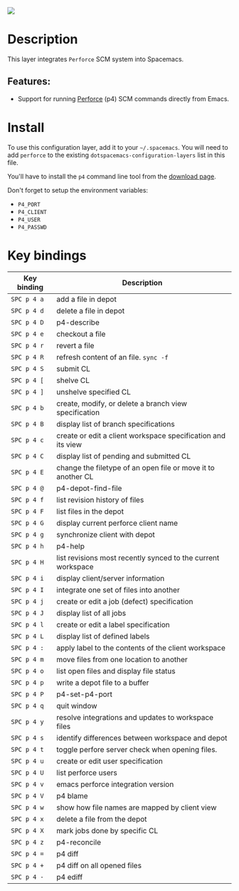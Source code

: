 ![](img/p4.png)

# Description

This layer integrates `Perforce` SCM system into Spacemacs.

## Features:

-   Support for running [Perforce](https://www.perforce.com/) (p4) SCM
    commands directly from Emacs.

# Install

To use this configuration layer, add it to your `~/.spacemacs`. You will
need to add `perforce` to the existing
`dotspacemacs-configuration-layers` list in this file.

You'll have to install the `p4` command line tool from the [download
page](https://www.perforce.com/downloads/helix).

Don't forget to setup the environment variables:

-   `P4_PORT`
-   `P4_CLIENT`
-   `P4_USER`
-   `P4_PASSWD`

# Key bindings

| Key binding | Description                                                  |
|-------------|--------------------------------------------------------------|
| `SPC p 4 a` | add a file in depot                                          |
| `SPC p 4 d` | delete a file in depot                                       |
| `SPC p 4 D` | p4-describe                                                  |
| `SPC p 4 e` | checkout a file                                              |
| `SPC p 4 r` | revert a file                                                |
| `SPC p 4 R` | refresh content of an file. `sync -f`                        |
| `SPC p 4 S` | submit CL                                                    |
| `SPC p 4 [` | shelve CL                                                    |
| `SPC p 4 ]` | unshelve specified CL                                        |
| `SPC p 4 b` | create, modify, or delete a branch view specification        |
| `SPC p 4 B` | display list of branch specifications                        |
| `SPC p 4 c` | create or edit a client workspace specification and its view |
| `SPC p 4 C` | display list of pending and submitted CL                     |
| `SPC p 4 E` | change the filetype of an open file or move it to another CL |
| `SPC p 4 @` | p4-depot-find-file                                           |
| `SPC p 4 f` | list revision history of files                               |
| `SPC p 4 F` | list files in the depot                                      |
| `SPC p 4 G` | display current perforce client name                         |
| `SPC p 4 g` | synchronize client with depot                                |
| `SPC p 4 h` | p4-help                                                      |
| `SPC p 4 H` | list revisions most recently synced to the current workspace |
| `SPC p 4 i` | display client/server information                            |
| `SPC p 4 I` | integrate one set of files into another                      |
| `SPC p 4 j` | create or edit a job (defect) specification                  |
| `SPC p 4 J` | display list of all jobs                                     |
| `SPC p 4 l` | create or edit a label specification                         |
| `SPC p 4 L` | display list of defined labels                               |
| `SPC p 4 :` | apply label to the contents of the client workspace          |
| `SPC p 4 m` | move files from one location to another                      |
| `SPC p 4 o` | list open files and display file status                      |
| `SPC p 4 p` | write a depot file to a buffer                               |
| `SPC p 4 P` | p4-set-p4-port                                               |
| `SPC p 4 q` | quit window                                                  |
| `SPC p 4 y` | resolve integrations and updates to workspace files          |
| `SPC p 4 s` | identify differences between workspace and depot             |
| `SPC p 4 t` | toggle perfore server check when opening files.              |
| `SPC p 4 u` | create or edit user specification                            |
| `SPC p 4 U` | list perforce users                                          |
| `SPC p 4 v` | emacs perforce integration version                           |
| `SPC p 4 V` | p4 blame                                                     |
| `SPC p 4 w` | show how file names are mapped by client view                |
| `SPC p 4 x` | delete a file from the depot                                 |
| `SPC p 4 X` | mark jobs done by specific CL                                |
| `SPC p 4 z` | p4-reconcile                                                 |
| `SPC p 4 =` | p4 diff                                                      |
| `SPC p 4 +` | p4 diff on all opened files                                  |
| `SPC p 4 -` | p4 ediff                                                     |
